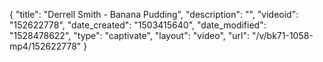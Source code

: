 {
    "title": "Derrell Smith - Banana Pudding",
    "description": "",
    "videoid": "152622778",
    "date_created": "1503415640",
    "date_modified": "1528478622",
    "type": "captivate",
    "layout": "video",
    "url": "\/v\/bk71-1058-mp4\/152622778"
}